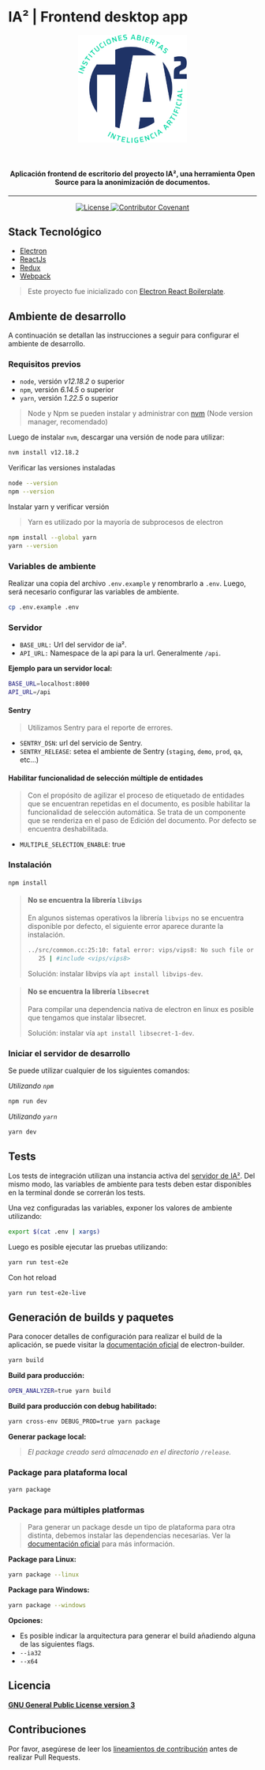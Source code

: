 # IA² | Frontend desktop app

<p align="center">
  <a target="_blank" rel="noopener noreferrer">
    <img width="220px" src="app/assets/img/logo_azul_texto.png" alt="IA²" />
  </a>
</p>
<br/>
<h4 align="center">Aplicación frontend de escritorio del proyecto IA², una herramienta Open Source para la anonimización de documentos.</h4>

---

<p align="center" style="margin-top: 14px;">
  <a
    href="https://github.com/instituciones-abiertas/ia2-desktop-app/blob/main/LICENSE"
  >
    <img
      src="https://img.shields.io/badge/License-GPL%20v3-blue.svg"
      alt="License" height="20"
    >
  </a>
  <a
    href="https://github.com/instituciones-abiertas/ia2-desktop-app/blob/main/CODE_OF_CONDUCT.md"
  >
    <img
      src="https://img.shields.io/badge/Contributor%20Covenant-v2.0%20adopted-ff69b4.svg"
      alt="Contributor Covenant" height="20"
    >
  </a>
</p>

## Stack Tecnológico

- [Electron](https://www.electronjs.org/)
- [ReactJs](https://reactjs.org/)
- [Redux](https://redux.js.org/)
- [Webpack](https://webpack.js.org/)

> Este proyecto fue inicializado con [Electron React Boilerplate](https://github.com/electron-react-boilerplate/electron-react-boilerplate).

## Ambiente de desarrollo

A continuación se detallan las instrucciones a seguir para configurar el ambiente de desarrollo.

### Requisitos previos

- `node`, versión _v12.18.2_ o superior
- `npm`, versión _6.14.5_ o superior
- `yarn`, versión _1.22.5_ o superior

> Node y Npm se pueden instalar y administrar con [nvm](https://github.com/nvm-sh/nvm) (Node version manager, recomendado)

Luego de instalar `nvm`, descargar una versión de node para utilizar:

```bash
nvm install v12.18.2
```

Verificar las versiones instaladas

```bash
node --version
npm --version
```

Instalar yarn y verificar versión

> Yarn es utilizado por la mayoría de subprocesos de electron

```bash
npm install --global yarn
yarn --version
```

### Variables de ambiente

Realizar una copia del archivo `.env.example` y renombrarlo a `.env`. Luego, será necesario configurar las variables de ambiente.

```bash
cp .env.example .env
```

### Servidor

- `BASE_URL:` Url del servidor de ia².
- `API_URL:` Namespace de la api para la url. Generalmente `/api`.

**Ejemplo para un servidor local:**

```bash
BASE_URL=localhost:8000
API_URL=/api
```

#### Sentry

> Utilizamos Sentry para el reporte de errores.

- `SENTRY_DSN`: url del servicio de Sentry.
- `SENTRY_RELEASE`: setea el ambiente de Sentry (`staging`, `demo`, `prod`, `qa`, etc...)

#### Habilitar funcionalidad de selección múltiple de entidades

> Con el propósito de agilizar el proceso de etiquetado de entidades que se encuentran repetidas en el documento, es posible habilitar la funcionalidad de selección automática. Se trata de un componente que se renderiza en el paso de Edición del documento.
> Por defecto se encuentra deshabilitada.

- `MULTIPLE_SELECTION_ENABLE`: true

### Instalación

`npm install`

> #### No se encuentra la librería `libvips`
>
> En algunos sistemas operativos la librería `libvips` no se encuentra disponible por defecto, el siguiente error aparece durante la instalación.
>
> ```bash
> ../src/common.cc:25:10: fatal error: vips/vips8: No such file or directory
>    25 | #include <vips/vips8>
> ```
>
> Solución: instalar libvips vía `apt install libvips-dev`.

> #### No se encuentra la librería `libsecret`
>
> Para compilar una dependencia nativa de electron en linux es posible que tengamos que instalar libsecret.
>
> Solución: instalar vía `apt install libsecret-1-dev`.

### Iniciar el servidor de desarrollo

Se puede utilizar cualquier de los siguientes comandos:

_Utilizando `npm`_

```bash
npm run dev
```

_Utilizando `yarn`_

```bash
yarn dev
```

## Tests

Los tests de integración utilizan una instancia activa del [servidor de IA²](https://github.com/instituciones-abiertas/ia2-server). Del mismo modo, las variables de ambiente para tests deben estar disponibles en la terminal donde se correrán los tests.

Una vez configuradas las variables, exponer los valores de ambiente utilizando:

```bash
export $(cat .env | xargs)
```

Luego es posible ejecutar las pruebas utilizando:

```bash
yarn run test-e2e
```

Con hot reload

```bash
yarn run test-e2e-live
```

## Generación de builds y paquetes

Para conocer detalles de configuración para realizar el build de la aplicación, se puede visitar la [documentación oficial](https://www.electron.build/configuration/configuration#Metadata-homepage) de electron-builder.

```bash
yarn build
```

**Build para producción:**

```bash
OPEN_ANALYZER=true yarn build
```

**Build para producción con debug habilitado:**

```bash
yarn cross-env DEBUG_PROD=true yarn package
```

**Generar package local:**

> _El package creado será almacenado en el directorio `/release`._

### Package para plataforma local

```bash
yarn package
```

### Package para múltiples platformas

> Para generar un package desde un tipo de plataforma para otra distinta, debemos instalar las dependencias necesarias.
> Ver la [documentación oficial](https://www.electron.build/multi-platform-build#linux) para más información.

**Package para Linux:**

```bash
yarn package --linux
```

**Package para Windows:**

```bash
yarn package --windows
```

**Opciones:**

- Es posible indicar la arquitectura para generar el build añadiendo alguna de las siguientes flags.
- `--ia32`
- `--x64`

## Licencia

[**GNU General Public License version 3**](LICENSE)

## Contribuciones

Por favor, asegúrese de leer los [lineamientos de contribución](CONTRIBUTING.md) antes de realizar Pull Requests.
